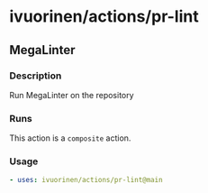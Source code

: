# ivuorinen/actions/pr-lint

## MegaLinter

### Description

Run MegaLinter on the repository

### Runs

This action is a `composite` action.

### Usage

```yaml
- uses: ivuorinen/actions/pr-lint@main
```
